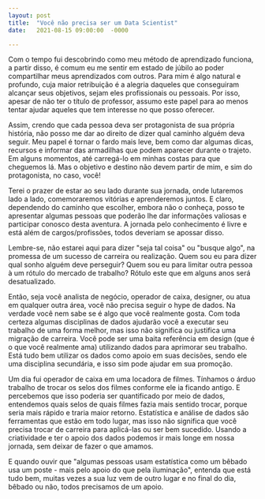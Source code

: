 ```yaml
---
layout: post
title:  "Você não precisa ser um Data Scientist"
date:   2021-08-15 09:00:00  -0000

---
```

Com o tempo fui descobrindo como meu método de aprendizado funciona, a partir disso, é comum eu me sentir em estado de júbilo ao poder compartilhar meus aprendizados com outros. Para mim é algo natural e profundo, cuja maior retribuição é a alegria daqueles que conseguiram alcançar seus objetivos, sejam eles profissionais ou pessoais. Por isso, apesar de não ter o título de professor, assumo este papel para ao menos tentar ajudar aqueles que tem interesse no que posso oferecer.

Assim, crendo que cada pessoa deva ser protagonista de sua própria história, não posso me dar ao direito de dizer qual caminho alguém deva seguir. Meu papel é tornar o fardo mais leve, bem como dar algumas dicas, recursos e informar das armadilhas que podem aparecer durante o trajeto. Em alguns momentos, até carregá-lo em minhas costas para que cheguemos lá. Mas o objetivo e destino não devem partir de mim, e sim do protagonista, no caso, você!

Terei o prazer de estar ao seu lado durante sua jornada, onde lutaremos lado a lado, comemoraremos vitórias e aprenderemos juntos. E claro, dependendo do caminho que escolher, embora não o conheça, posso te apresentar algumas pessoas que poderão lhe dar informações valiosas e participar conosco desta aventura. A jornada pelo conhecimento é livre e está além de cargos/profissões, todos deveriam se apossar disso.

Lembre-se, não estarei aqui para dizer "seja tal coisa" ou "busque algo", na promessa de um sucesso de carreira ou realização. Quem sou eu para dizer qual sonho alguém deve perseguir? Quem sou eu para limitar outra pessoa à um rótulo do mercado de trabalho? Rótulo este que em alguns anos será desatualizado.

Então, seja você analista de negócio, operador de caixa, designer, ou atua em qualquer outra área, você não precisa seguir o hype de dados. Na verdade você nem sabe se é algo que você realmente gosta. Com toda certeza algumas disciplinas de dados ajudarão você a executar seu trabalho de uma forma melhor, mas isso não significa ou justifica uma migração de carreira. Você pode ser uma baita referência em design (que é o que você realmente ama) utilizando dados para aprimorar seu trabalho. Está tudo bem utilizar os dados como apoio em suas decisões, sendo ele uma disciplina secundária, e isso sim pode ajudar em sua promoção.

Um dia fui operador de caixa em uma locadora de filmes. Tínhamos o árduo trabalho de trocar os selos dos filmes conforme ele ia ficando antigo. E percebemos que isso poderia ser quantificado por meio de dados, entendemos quais selos de quais filmes fazia mais sentido trocar, porque seria mais rápido e traria maior retorno. Estatística e análise de dados são ferramentas que estão em todo lugar, mas isso não significa que você precisa trocar de carreira para aplicá-las ou ser bem sucedido. Usando a criatividade e ter o apoio dos dados podemos ir mais longe em nossa jornada, sem deixar de fazer o que amamos.

E quando ouvir que "algumas pessoas usam estatística como um bêbado usa um poste - mais pelo apoio do que pela iluminação", entenda que está tudo bem, muitas vezes a sua luz vem de outro lugar e no final do dia, bêbado ou não, todos precisamos de um apoio.